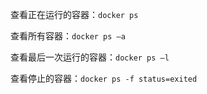 查看正在运行的容器：`docker ps`

查看所有容器：`docker ps –a`

查看最后一次运行的容器：`docker ps –l`

查看停止的容器：`docker ps ‐f status=exited`
